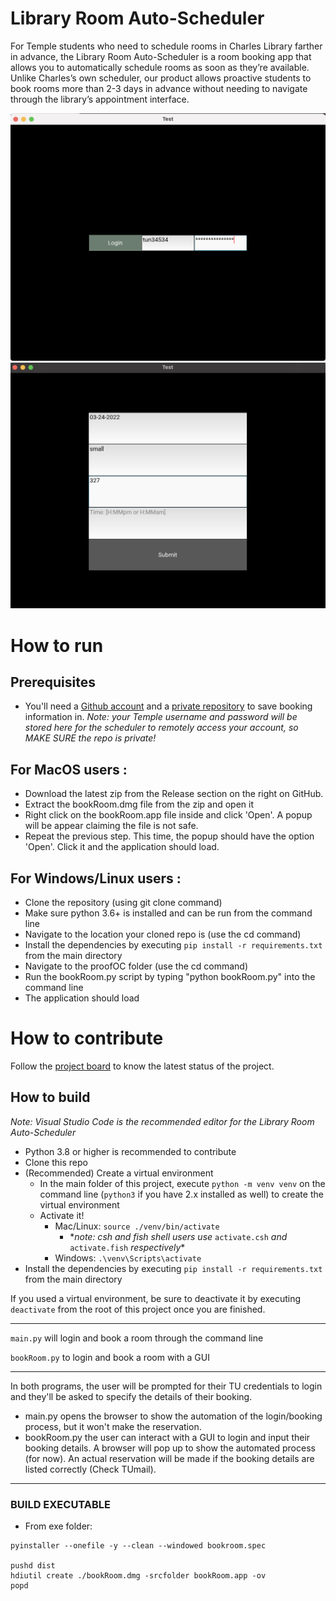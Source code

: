 # Library Room Auto-Scheduler

For Temple students who need to schedule rooms in Charles Library farther in advance, the Library Room Auto-Scheduler is a room booking app that allows you to automatically schedule rooms as soon as they’re available. Unlike Charles’s own scheduler, our product allows proactive students to book rooms more than 2-3 days in advance without needing to navigate through the library’s appointment interface.

![This is a screenshot.](images/login.png)
![This is a screenshot.](images/booking.png)

# How to run

## Prerequisites

- You'll need a [Github account](https://github.com/) and a [private repository](https://docs.github.com/en/get-started/quickstart/create-a-repo) to save booking information in. _Note: your Temple username and password will be stored here for the scheduler to remotely access your account, so MAKE SURE the repo is private!_

## For MacOS users :

- Download the latest zip from the Release section on the right on GitHub.
- Extract the bookRoom.dmg file from the zip and open it
- Right click on the bookRoom.app file inside and click 'Open'. A popup will be appear claiming the file is not safe.
- Repeat the previous step. This time, the popup should have the option 'Open'. Click it and the application should load.

## For Windows/Linux users :

- Clone the repository (using git clone command)
- Make sure python 3.6+ is installed and can be run from the command line
- Navigate to the location your cloned repo is (use the cd command)
- Install the dependencies by executing `pip install -r requirements.txt` from the main directory
- Navigate to the proofOC folder (use the cd command)
- Run the bookRoom.py script by typing "python bookRoom.py" into the command line
- The application should load

# How to contribute

Follow the [project board](https://github.com/cis3296s22/libraryroomscheduler/projects/2) to know the latest status of the project.

## How to build

_Note: Visual Studio Code is the recommended editor for the Library Room Auto-Scheduler_

- Python 3.8 or higher is recommended to contribute
- Clone this repo
- (Recommended) Create a virtual environment
  - In the main folder of this project, execute `python -m venv venv` on the command line (`python3` if you have 2.x installed as well) to create the virtual environment
  - Activate it!
    - Mac/Linux: `source ./venv/bin/activate`
      - \*_note: csh and fish shell users use_ `activate.csh` _and_ `activate.fish` _respectively_\*
    - Windows: `.\venv\Scripts\activate`
- Install the dependencies by executing `pip install -r requirements.txt` from the main directory

If you used a virtual environment, be sure to deactivate it by executing `deactivate` from the root of this project once you are finished.

---

`main.py` will login and book a room through the command line

`bookRoom.py` to login and book a room with a GUI

---

In both programs, the user will be prompted for their TU credentials to login and they'll be asked to specify the details of their booking.

- main.py opens the browser to show the automation of the login/booking process, but it won't make the reservation.
- bookRoom.py the user can interact with a GUI to login and input their booking details. A browser will pop up to show the automated process (for now). An actual reservation will be made if the booking details are listed correctly (Check TUmail).

---

### BUILD EXECUTABLE

- From exe folder:

```
pyinstaller --onefile -y --clean --windowed bookroom.spec

pushd dist
hdiutil create ./bookRoom.dmg -srcfolder bookRoom.app -ov
popd
```

<!-- CREATE THE EXE FOLDER CONTENTS -->
<!-- pyinstaller --onefile -y --clean --windowed --name bookRoom --exclude-module _tkinter --exclude-module Tkinter --exclude-module enchant --exclude-module twisted ../proofOC/bookRoom.py -->
<!-- Change line 23 of bookroom.spec so it looks like : exe = EXE(pyz, Tree('../proofOC/'), -->
